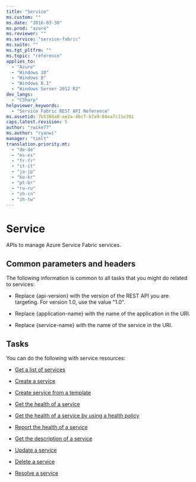 ```yaml
---
title: "Service"
ms.custom: ""
ms.date: "2016-03-30"
ms.prod: "azure"
ms.reviewer: ""
ms.service: "service-fabric"
ms.suite: ""
ms.tgt_pltfrm: ""
ms.topic: "reference"
applies_to: 
  - "Azure"
  - "Windows 10"
  - "Windows 8"
  - "Windows 8.1"
  - "Windows Server 2012 R2"
dev_langs: 
  - "CSharp"
helpviewer_keywords: 
  - "Service Fabric REST API Reference"
ms.assetid: 7b5380a8-ae2a-4bc7-b7a9-84ea7c11e391
caps.latest.revision: 5
author: "rwike77"
ms.author: "ryanwi"
manager: "timlt"
translation.priority.mt: 
  - "de-de"
  - "es-es"
  - "fr-fr"
  - "it-it"
  - "ja-jp"
  - "ko-kr"
  - "pt-br"
  - "ru-ru"
  - "zh-cn"
  - "zh-tw"
---
```

# Service
APIs to manage Azure Service Fabric services.  
  
##  <a name="bk_common"></a> Common parameters and headers  
 The following information is common to all tasks that you might do related to services:  
  
-   Replace {api-version} with the version of the REST API you are targeting. For version 1.0, use the value "1.0".  
  
-   Replace {application-name} with the name of the application in the URI.  
  
-   Replace {service-name} with the name of the service in the URI.  
  
## Tasks  
 You can do the following with service resources:  
  
-   [Get a list of services](get-a-list-of-services.md)  
  
-   [Create a service](create-a-service.md)  
  
-   [Create service from a template ](create-service-from-a-template .md)  
  
-   [Get the health of a service](get-the-health-of-a-service.md)  
  
-   [Get the health of a service by using a health policy](get-the-health-of-a-service-by-using-a-health-policy.md)  
  
-   [Report the health of a service ](report-the-health-of-a-service .md)  
  
-   [Get the description of a service](get-the-description-of-a-service.md)  
  
-   [Update a service](update-a-service.md)  
  
-   [Delete a service](delete-a-service.md)  
  
-   [Resolve a service ](resolve-a-service .md)
